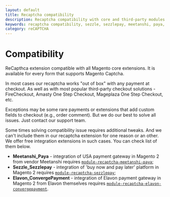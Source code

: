 ```yaml
---
layout: default
title: Recaptcha compatibility
description: Recaptcha compatibility with core and third-party modules.
keywords: recaptcha compatibility, sezzle, sezzlepay, meetanshi, paya, elavon, convergepayment
category: reCAPTCHA
---
```


# Compatibility

ReCapthca extension compatible with all Magento core extensions. It is available
for every form that supports Magento Captcha.

In most cases our recaptcha works "out of box" with any payment at checkout. As
well as with most popular third-party checkout solutions - FireCheckout, Amasty
One Step Checkout, Mageplaza One Step Checkout, etc.

Exceptions may be some rare payments or extensions that add custom fields to
checkout (e.g., order comment). But we do our best to solve all issues. Just
contact our support team.

Some times solving compatibility issue requires additional tweaks. And we can't
include them in our recaptcha extension for one reason or an other. We offer
free integration extensions in such cases. You can check list of them below.

 -  **Meetanshi_Paya** - integration of USA payment gateway in Magento 2 from
    vendor Meetanshi requires [`module-recaptcha-meetanshi-paya`](https://github.com/swissup/module-recaptcha-meetanshi-paya);
 -  **Sezzle_Sezzlepay** - integration of 'buy now and pay later' platform in
    Magento 2 requires [`module-recaptcha-sezzlepay`](https://github.com/swissup/module-recaptcha-sezzlepay);
 -  **Elavon_ConvergePayment** - integration of Elavon payment gateway in
    Magento 2 from Elavon themselves requires
    [`module-recaptcha-elavon-convergepayment`](https://github.com/swissup/module-recaptcha-elavon-convergepayment).
